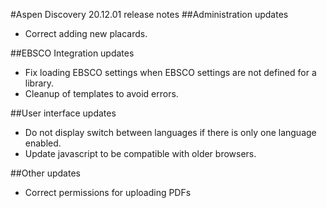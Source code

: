 #Aspen Discovery 20.12.01 release notes
##Administration updates
- Correct adding new placards.

##EBSCO Integration updates
- Fix loading EBSCO settings when EBSCO settings are not defined for a library.
- Cleanup of templates to avoid errors.  

##User interface updates
- Do not display switch between languages if there is only one language enabled. 
- Update javascript to be compatible with older browsers.

##Other updates
- Correct permissions for uploading PDFs